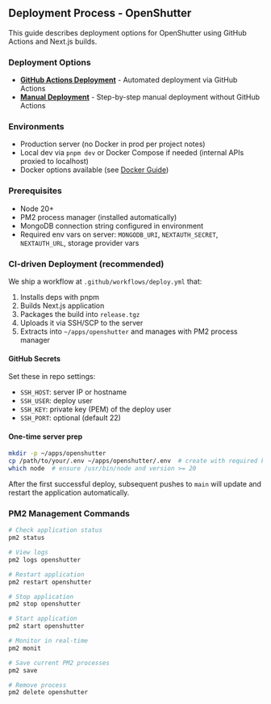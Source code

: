## Deployment Process - OpenShutter

This guide describes deployment options for OpenShutter using GitHub Actions and Next.js builds.

### Deployment Options
- **[GitHub Actions Deployment](#ci-driven-deployment-recommended)** - Automated deployment via GitHub Actions
- **[Manual Deployment](./manual-deploy.md)** - Step-by-step manual deployment without GitHub Actions

### Environments
- Production server (no Docker in prod per project notes)
- Local dev via `pnpm dev` or Docker Compose if needed (internal APIs proxied to localhost)
- Docker options available (see [Docker Guide](docker.md))

### Prerequisites
- Node 20+
- PM2 process manager (installed automatically)
- MongoDB connection string configured in environment
- Required env vars on server: `MONGODB_URI`, `NEXTAUTH_SECRET`, `NEXTAUTH_URL`, storage provider vars

### CI-driven Deployment (recommended)
We ship a workflow at `.github/workflows/deploy.yml` that:
1. Installs deps with pnpm
2. Builds Next.js application
3. Packages the build into `release.tgz`
4. Uploads it via SSH/SCP to the server
5. Extracts into `~/apps/openshutter` and manages with PM2 process manager

#### GitHub Secrets
Set these in repo settings:
- `SSH_HOST`: server IP or hostname
- `SSH_USER`: deploy user
- `SSH_KEY`: private key (PEM) of the deploy user
- `SSH_PORT`: optional (default 22)

#### One-time server prep
```bash
mkdir -p ~/apps/openshutter
cp /path/to/your/.env ~/apps/openshutter/.env  # create with required keys if missing
which node  # ensure /usr/bin/node and version >= 20
```

After the first successful deploy, subsequent pushes to `main` will update and restart the application automatically.

### PM2 Management Commands

```bash
# Check application status
pm2 status

# View logs
pm2 logs openshutter

# Restart application
pm2 restart openshutter

# Stop application
pm2 stop openshutter

# Start application
pm2 start openshutter

# Monitor in real-time
pm2 monit

# Save current PM2 processes
pm2 save

# Remove process
pm2 delete openshutter
```
